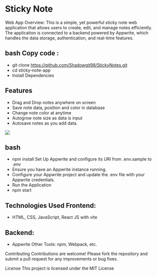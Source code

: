 # Sticky Note 
Web App Overview: This is a simple, yet powerful sticky note web application that allows users to create, edit, and manage notes efficiently. 
The application is connected to a backend powered by Appwrite, which handles the data storage, authentication, and real-time features.


## bash Copy code :
- git clone https://github.com/Shadowgit98/StickyNotes.git
- cd sticky-note-app
- Install Dependencies

## Features
- Drag and Drop notes anywhere on screen
- Save note data, position and color in database
- Change note color at anytime
- Autogrow note size as data is input
- Autosave notes as you add data.

<img src="demo.gif"/>

## bash

- npm install Set Up Appwrite and configure its URI from .env.sample to .env
- Ensure you have an Appwrite instance running. 
- Configure your Appwrite project and update the .env file with your Appwrite credentials.
- Run the Application
- npm start

## Technologies Used Frontend: 
- HTML, CSS, JavaScript, React JS with vite 
## Backend: 
- Appwrite Other Tools: npm, Webpack, etc. 

Contributing Contributions are welcome! 
Please fork the repository and submit a pull request for any improvements or bug fixes.

License This project is licensed under the MIT License

